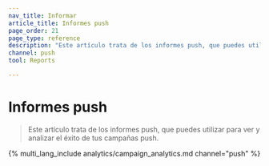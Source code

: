 ```yaml
---
nav_title: Informar
article_title: Informes push
page_order: 21
page_type: reference
description: "Este artículo trata de los informes push, que puedes utilizar para ver y analizar el éxito de tus campañas push."
channel: push
tool: Reports

---
```


# Informes push

> Este artículo trata de los informes push, que puedes utilizar para ver y analizar el éxito de tus campañas push.

{% multi_lang_include analytics/campaign_analytics.md channel="push" %}

